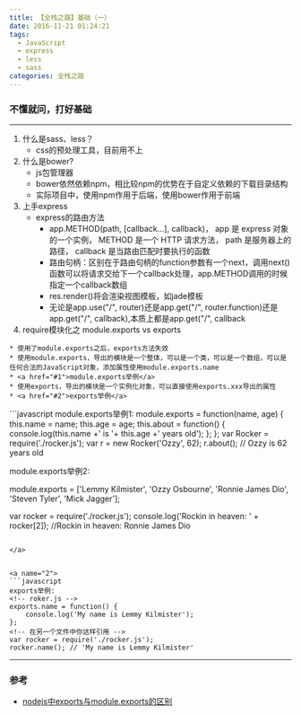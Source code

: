 ```yaml
---
title: 【全栈之路】基础（一）
date: 2016-11-21 01:24:21
tags:
  - JavaScript
  - express
  - less
  - sass
categories: 全栈之路
---
```

### 不懂就问，打好基础

---

1. 什么是sass、less？
    * css的预处理工具，目前用不上
2. 什么是bower?
    * js包管理器
    * bower依然依赖npm，相比较npm的优势在于自定义依赖的下载目录结构
    * 实际项目中，使用npm作用于后端，使用bower作用于前端
3. 上手express
    * express的路由方法
        - app.METHOD(path, [callback...], callback)， app 是 express 对象的一个实例， METHOD 是一个 HTTP 请求方法， path 是服务器上的路径， callback 是当路由匹配时要执行的函数
        - 路由句柄：区别在于路由句柄的function参数有一个next，调用next()函数可以将请求交给下一个callback处理，app.METHOD调用的时候指定一个callback数组
        - res.render()将会渲染视图模板，如jade模板
        - 无论是app.use("/", router)还是app.get("/", router.function)还是app.get("/", callback),本质上都是app.get("/", callback
4. require模块化之 module.exports vs exports
<!-- more -->
    * 使用了module.exports之后，exports方法失效
    * 使用module.exports，导出的模块是一个整体，可以是一个类，可以是一个数组，可以是任何合法的JavaScript对象，添加属性使用module.exports.name
    * <a href="#1">module.exports举例</a>
    * 使用exports，导出的模块是一个实例化对象，可以直接使用exports.xxx导出的属性
    * <a href="#2">exports举例</a>


<a name="1">
```javascript
module.exports举例1: 
<!-- roker.js -->
module.exports = function(name, age) {
    this.name = name;
    this.age = age;
    this.about = function() {
        console.log(this.name +' is '+ this.age +' years old');
    };
};
<!-- 在另一个文件中你这样引用 -->
var Rocker = require('./rocker.js');
var r = new Rocker('Ozzy', 62);
r.about(); // Ozzy is 62 years old


module.exports举例2: 
<!-- roker.js -->
module.exports = ['Lemmy Kilmister', 'Ozzy Osbourne', 'Ronnie James Dio', 'Steven Tyler', 'Mick Jagger'];
<!-- 在另一个文件中你这样引用 -->
var rocker = require('./rocker.js');
console.log('Rockin in heaven: ' + rocker[2]); //Rockin in heaven: Ronnie James Dio
```

</a>


<a name="2">
```javascript
exports举例: 
<!-- roker.js -->
exports.name = function() {
    console.log('My name is Lemmy Kilmister');
};
<!-- 在另一个文件中你这样引用 -->
var rocker = require('./rocker.js');
rocker.name(); // 'My name is Lemmy Kilmister'
```
</a>


---

### 参考
* [nodejs中exports与module.exports的区别](http://www.cnblogs.com/pigtail/archive/2013/01/14/2859555.html)

